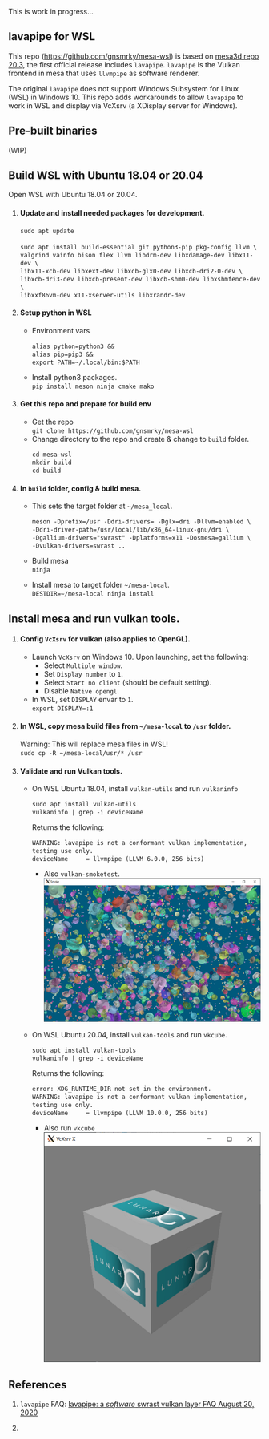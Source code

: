 This is work in progress...

## lavapipe for WSL

This repo (https://github.com/gnsmrky/mesa-wsl) is based on [mesa3d repo 20.3](https://github.com/mesa3d/mesa/tree/20.3), the first official release includes `lavapipe`.  `lavapipe` is the Vulkan frontend in mesa that uses `llvmpipe` as software renderer.

The original `lavapipe` does not support Windows Subsystem for Linux (WSL) in Windows 10.  This repo adds workarounds to allow `lavapipe` to work in WSL and display via VcXsrv (a XDisplay server for Windows).

## Pre-built binaries
(WIP)

## Build WSL with Ubuntu 18.04 or 20.04
Open WSL with Ubuntu 18.04 or 20.04.

1. #### Update and install needed packages for development.  
   ```
   sudo apt update
   
   sudo apt install build-essential git python3-pip pkg-config llvm \
   valgrind vainfo bison flex llvm libdrm-dev libxdamage-dev libx11-dev \
   libx11-xcb-dev libxext-dev libxcb-glx0-dev libxcb-dri2-0-dev \
   libxcb-dri3-dev libxcb-present-dev libxcb-shm0-dev libxshmfence-dev \
   libxxf86vm-dev x11-xserver-utils libxrandr-dev
   ```
   
1. #### Setup python in WSL
   - Environment vars   
     ```
     alias python=python3 &&
     alias pip=pip3 &&
     export PATH=~/.local/bin:$PATH
     ```

   - Install python3 packages.  
     `pip install meson ninja cmake mako`

1. #### Get this repo and prepare for build env
   - Get the repo  
     `git clone https://github.com/gnsmrky/mesa-wsl`
   - Change directory to the repo and create & change to `build` folder.
      ```
      cd mesa-wsl
      mkdir build
      cd build
      ```

1. #### In `build` folder, config & build mesa.
   - This sets the target folder at `~/mesa_local`.
     ```
     meson -Dprefix=/usr -Ddri-drivers= -Dglx=dri -Dllvm=enabled \
     -Ddri-driver-path=/usr/local/lib/x86_64-linux-gnu/dri \
     -Dgallium-drivers="swrast" -Dplatforms=x11 -Dosmesa=gallium \
     -Dvulkan-drivers=swrast ..
     ```
   - Build mesa  
     `ninja`

   - Install mesa to target folder `~/mesa-local`.  
     `DESTDIR=~/mesa-local ninja install`

## Install mesa and run vulkan tools.
1. #### Config `VcXsrv` for vulkan (also applies to OpenGL).
   - Launch `VcXsrv` on Windows 10. Upon launching, set the following:  
     - Select `Multiple window`.
     - Set `Display number` to `1`.
     - Select `Start no client` (should be default setting).
     - Disable `Native opengl`.
   - In WSL, set `DISPLAY` envar to `1`.  
     `export DISPLAY=:1`

1. #### In WSL, copy mesa build files from `~/mesa-local` to `/usr` folder.  
     Warning: This will replace mesa files in WSL!  
     `sudo cp -R ~/mesa-local/usr/* /usr`

1. #### Validate and run Vulkan tools.
   - On WSL Ubuntu 18.04, install `vulkan-utils` and run `vulkaninfo`   
     ```
     sudo apt install vulkan-utils
     vulkaninfo | grep -i deviceName
     ```

     Returns the following:
     ```
     WARNING: lavapipe is not a conformant vulkan implementation, testing use only.
     deviceName     = llvmpipe (LLVM 6.0.0, 256 bits)
     ```
     - Also `vulkan-smoketest`.  
     ![alt text](./vulkan-wsl/vulkan-smoketest_ubuntu1804.png)

   - On WSL Ubuntu 20.04, install `vulkan-tools` and run `vkcube`.  
     ```
     sudo apt install vulkan-tools
     vulkaninfo | grep -i deviceName
     ```

     Returns the following:
     ```
     error: XDG_RUNTIME_DIR not set in the environment.
     WARNING: lavapipe is not a conformant vulkan implementation, testing use only.
     deviceName     = llvmpipe (LLVM 10.0.0, 256 bits)
     ```

     - Also run `vkcube`   
     ![alt text](./vulkan-wsl/vkcube_ubuntu2004.png)

## References
1. `lavapipe` FAQ: [lavapipe: a *software* swrast vulkan layer FAQ
August 20, 2020](https://airlied.blogspot.com/2020/08/vallium-software-swrast-vulkan-layer-faq.html)

1. 